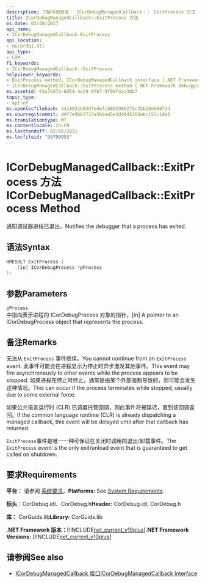 ```yaml
---
description: 了解详细信息： ICorDebugManagedCallback：： ExitProcess 方法
title: ICorDebugManagedCallback::ExitProcess 方法
ms.date: 03/30/2017
api_name:
- ICorDebugManagedCallback.ExitProcess
api_location:
- mscordbi.dll
api_type:
- COM
f1_keywords:
- ICorDebugManagedCallback::ExitProcess
helpviewer_keywords:
- ExitProcess method, ICorDebugManagedCallback interface [.NET Framework debugging]
- ICorDebugManagedCallback::ExitProcess method [.NET Framework debugging]
ms.assetid: 63a7d47a-0d54-4e29-9767-9f09feaa38b7
topic_type:
- apiref
ms.openlocfilehash: 3418931b8397edefcb801986275c35b28e00072d
ms.sourcegitcommit: ddf7edb67715a5b9a45e3dd44536dabc153c1de0
ms.translationtype: MT
ms.contentlocale: zh-CN
ms.lasthandoff: 02/06/2021
ms.locfileid: "99790953"
---
```

# <a name="icordebugmanagedcallbackexitprocess-method"></a><span data-ttu-id="f9179-103">ICorDebugManagedCallback::ExitProcess 方法</span><span class="sxs-lookup"><span data-stu-id="f9179-103">ICorDebugManagedCallback::ExitProcess Method</span></span>

<span data-ttu-id="f9179-104">通知调试器进程已退出。</span><span class="sxs-lookup"><span data-stu-id="f9179-104">Notifies the debugger that a process has exited.</span></span>  
  
## <a name="syntax"></a><span data-ttu-id="f9179-105">语法</span><span class="sxs-lookup"><span data-stu-id="f9179-105">Syntax</span></span>  
  
```cpp  
HRESULT ExitProcess (  
    [in] ICorDebugProcess *pProcess  
);  
```  
  
## <a name="parameters"></a><span data-ttu-id="f9179-106">参数</span><span class="sxs-lookup"><span data-stu-id="f9179-106">Parameters</span></span>  

 `pProcess`  
 <span data-ttu-id="f9179-107">中指向表示进程的 ICorDebugProcess 对象的指针。</span><span class="sxs-lookup"><span data-stu-id="f9179-107">[in] A pointer to an ICorDebugProcess object that represents the process.</span></span>  
  
## <a name="remarks"></a><span data-ttu-id="f9179-108">备注</span><span class="sxs-lookup"><span data-stu-id="f9179-108">Remarks</span></span>  

 <span data-ttu-id="f9179-109">无法从 `ExitProcess` 事件继续。</span><span class="sxs-lookup"><span data-stu-id="f9179-109">You cannot continue from an `ExitProcess` event.</span></span> <span data-ttu-id="f9179-110">此事件可能会在进程显示为停止时异步激发其他事件。</span><span class="sxs-lookup"><span data-stu-id="f9179-110">This event may fire asynchronously to other events while the process appears to be stopped.</span></span> <span data-ttu-id="f9179-111">如果进程在停止时终止，通常是由某个外部强制导致的，则可能会发生这种情况。</span><span class="sxs-lookup"><span data-stu-id="f9179-111">This can occur if the process terminates while stopped, usually due to some external force.</span></span>  
  
 <span data-ttu-id="f9179-112">如果公共语言运行时 (CLR) 已调度托管回调，则此事件将被延迟，直到该回调返回。</span><span class="sxs-lookup"><span data-stu-id="f9179-112">If the common language runtime (CLR) is already dispatching a managed callback, this event will be delayed until after that callback has returned.</span></span>  
  
 <span data-ttu-id="f9179-113">`ExitProcess`事件是唯一一种可保证在关闭时调用的退出/卸载事件。</span><span class="sxs-lookup"><span data-stu-id="f9179-113">The `ExitProcess` event is the only exit/unload event that is guaranteed to get called on shutdown.</span></span>  
  
## <a name="requirements"></a><span data-ttu-id="f9179-114">要求</span><span class="sxs-lookup"><span data-stu-id="f9179-114">Requirements</span></span>  

 <span data-ttu-id="f9179-115">**平台：** 请参阅 [系统要求](../../get-started/system-requirements.md)。</span><span class="sxs-lookup"><span data-stu-id="f9179-115">**Platforms:** See [System Requirements](../../get-started/system-requirements.md).</span></span>  
  
 <span data-ttu-id="f9179-116">**标头**：CorDebug.idl、CorDebug.h</span><span class="sxs-lookup"><span data-stu-id="f9179-116">**Header:** CorDebug.idl, CorDebug.h</span></span>  
  
 <span data-ttu-id="f9179-117">**库：** CorGuids.lib</span><span class="sxs-lookup"><span data-stu-id="f9179-117">**Library:** CorGuids.lib</span></span>  
  
 <span data-ttu-id="f9179-118">**.NET Framework 版本：**[!INCLUDE[net_current_v10plus](../../../../includes/net-current-v10plus-md.md)]</span><span class="sxs-lookup"><span data-stu-id="f9179-118">**.NET Framework Versions:** [!INCLUDE[net_current_v10plus](../../../../includes/net-current-v10plus-md.md)]</span></span>  
  
## <a name="see-also"></a><span data-ttu-id="f9179-119">请参阅</span><span class="sxs-lookup"><span data-stu-id="f9179-119">See also</span></span>

- [<span data-ttu-id="f9179-120">ICorDebugManagedCallback 接口</span><span class="sxs-lookup"><span data-stu-id="f9179-120">ICorDebugManagedCallback Interface</span></span>](icordebugmanagedcallback-interface.md)
